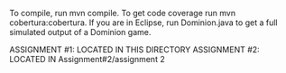 To compile, run mvn compile. To get code coverage run mvn cobertura:cobertura. If you are in Eclipse, run Dominion.java to get a full simulated output of a Dominion game.

ASSIGNMENT #1: LOCATED IN THIS DIRECTORY
ASSIGNMENT #2: LOCATED IN Assignment#2/assignment 2
